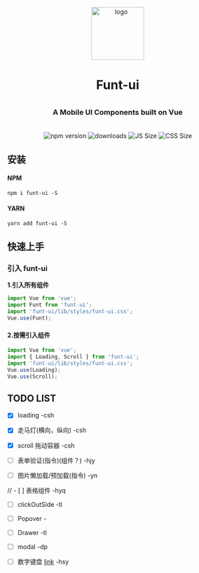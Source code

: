 <p align="center">
    <img alt="logo" src="https://github.com/FuntSui-FE/funt-ui/blob/master/build/funt-ui.png" width="120" style="margin-bottom: 10px;">
</p>

<h1 align="center" style="margin: 30px 0 35px;">Funt-ui</h1>
<h3 align="center" style="margin: 30px 0 35px;">A Mobile UI Components built on Vue</h3>
<p align="center">
    <img src="https://img.shields.io/npm/v/funt-ui.svg?style=flat" alt="npm version" />
    <!-- <img src="https://travis-ci.org/FuntSui-FE/funt-ui.svg?branch=master" alt="Build Status" /> -->
    <img src="https://img.shields.io/npm/dt/funt-ui.svg" alt="downloads" />
    <img src="http://img.badgesize.io/https://unpkg.com/funt-ui/lib/funt-ui.min.js?label=JS%20size" alt="JS  Size" />
    <img src="http://img.badgesize.io/https://unpkg.com/funt-ui/lib/styles/funt-ui.css?label=CSS%20size" alt="CSS  Size" />
    <!-- <img src="http://img.badgesize.io/https://unpkg.com/funt-ui/lib/funt-ui.min.js?compression=gzip&style=flat-square&label=JS%20gzip%20size" alt="JS Gzip Size" />
    <img src="http://img.badgesize.io/https://unpkg.com/funt-ui/lib/styles/funt-ui.css?compression=gzip&style=flat-square&label=CSS%20gzip%20size" alt="CSS Gzip Size" /> -->
</p>

## 安装

#### NPM

```shell
npm i funt-ui -S
```

#### YARN

```shell
yarn add funt-ui -S
```

## 快速上手

### 引入 funt-ui

**1.引入所有组件**

```js
import Vue from 'vue';
import Funt from 'funt-ui';
import 'funt-ui/lib/styles/funt-ui.css';
Vue.use(Funt);
```

#### 2.按需引入组件

```js
import Vue from 'vue';
import { Loading, Scroll } from 'funt-ui';
import 'funt-ui/lib/styles/funt-ui.css';
Vue.use(Loading);
Vue.use(Scroll);
```

## TODO LIST

- [x] loading -csh

- [x] 走马灯(横向，纵向) -csh

- [x] scroll 拖动容器 -csh

- [ ] 表单验证(指令)(组件？) -hjy

- [ ] 图片懒加载/预加载(指令) -yn

// - [ ] 表格组件 -hyq

- [ ] clickOutSide -tl

- [ ] Popover -

- [ ] Drawer -tl

- [ ] modal -dp

- [ ] 数字键盘 [link](https://mobile.ant.design/kitchen-sink/components/input-item?lang=zh-CN#input-item-demo-2) -hsy
